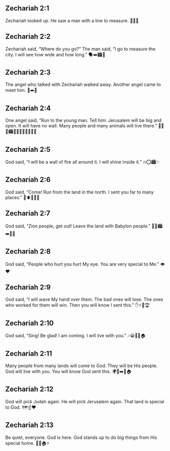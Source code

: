 ## Zechariah 2:1
Zechariah looked up. He saw a man with a line to measure. 👀👨📏
## Zechariah 2:2
Zechariah said, “Where do you go?” The man said, “I go to measure the city. I will see how wide and how long.” 🗣️➡️🏙️📏
## Zechariah 2:3
The angel who talked with Zechariah walked away. Another angel came to meet him. 👼➡️👼
## Zechariah 2:4
One angel said, “Run to the young man. Tell him: Jerusalem will be big and open. It will have no wall. Many people and many animals will live there.” 🏃‍♂️🧑🏙️🚫🧱👨‍👩‍👧‍👦🐄🐑
## Zechariah 2:5
God said, “I will be a wall of fire all around it. I will shine inside it.” 🔥⭕🏙️✨
## Zechariah 2:6
God said, “Come! Run from the land in the north. I sent you far to many places.” 🧭⬆️🏃‍♀️💨
## Zechariah 2:7
God said, “Zion people, get out! Leave the land with Babylon people.” 🏃‍♂️🏙️➡️🚶‍♀️
## Zechariah 2:8
God said, “People who hurt you hurt My eye. You are very special to Me.” 👁️❤️
## Zechariah 2:9
God said, “I will wave My hand over them. The bad ones will lose. The ones who worked for them will win. Then you will know I sent this.” ✋⚡️🔄🏆
## Zechariah 2:10
God said, “Sing! Be glad! I am coming. I will live with you.” 🎶😀🚶‍♂️🏠
## Zechariah 2:11
Many people from many lands will come to God. They will be His people. God will live with you. You will know God sent this. 🌍👥➡️🙏🏠
## Zechariah 2:12
God will pick Judah again. He will pick Jerusalem again. That land is special to God. 🗺️☝️❤️
## Zechariah 2:13
Be quiet, everyone. God is here. God stands up to do big things from His special home. 🤫🙏🏠⚡️
